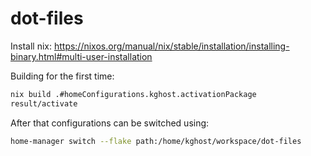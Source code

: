 # dot-files

Install nix:
https://nixos.org/manual/nix/stable/installation/installing-binary.html#multi-user-installation

Building for the first time:
```sh
nix build .#homeConfigurations.kghost.activationPackage
result/activate
```
After that configurations can be switched using:
```sh
home-manager switch --flake path:/home/kghost/workspace/dot-files
```

